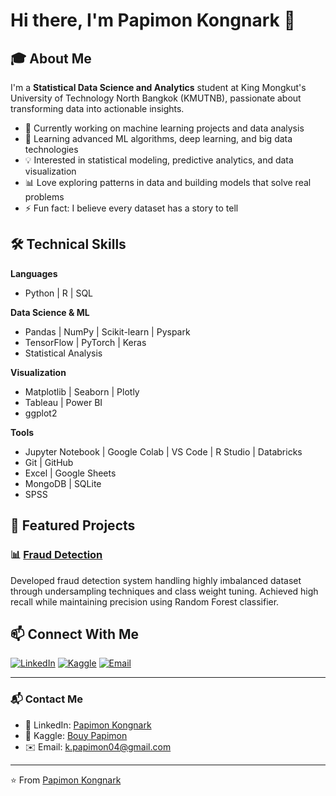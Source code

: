 # Hi there, I'm Papimon Kongnark 👋

## 🎓 About Me
I'm a **Statistical Data Science and Analytics** student at King Mongkut's University of Technology North Bangkok (KMUTNB), passionate about transforming data into actionable insights.

- 🔭 Currently working on machine learning projects and data analysis
- 🌱 Learning advanced ML algorithms, deep learning, and big data technologies
- 💡 Interested in statistical modeling, predictive analytics, and data visualization
- 📊 Love exploring patterns in data and building models that solve real problems
- ⚡ Fun fact: I believe every dataset has a story to tell

## 🛠️ Technical Skills

**Languages**
- Python | R | SQL

**Data Science & ML**
- Pandas | NumPy | Scikit-learn | Pyspark
- TensorFlow | PyTorch | Keras
- Statistical Analysis
  
**Visualization**
- Matplotlib | Seaborn | Plotly
- Tableau | Power BI
- ggplot2

**Tools**
- Jupyter Notebook | Google Colab | VS Code | R Studio | Databricks
- Git | GitHub
- Excel | Google Sheets
- MongoDB | SQLite
- SPSS


## 🚀 Featured Projects

### 📊 [Fraud Detection]([link-to-repo](https://github.com/Papimon-Ko/spark-fraud-detection))
Developed fraud detection system handling highly imbalanced dataset through undersampling techniques and class weight tuning. Achieved high recall while maintaining precision using Random Forest classifier.


## 📫 Connect With Me

[![LinkedIn](https://img.shields.io/badge/LinkedIn-0077B5?style=for-the-badge&logo=linkedin&logoColor=white)](https://www.linkedin.com/in/papimon-kongnark-72738126b)
[![Kaggle](https://img.shields.io/badge/Kaggle-20BEFF?style=for-the-badge&logo=kaggle&logoColor=white)](https://www.kaggle.com/bouypapimon)
[![Email](https://img.shields.io/badge/Email-D14836?style=for-the-badge&logo=gmail&logoColor=white)](mailto:k.papimon04@gmail.com)

---

### 📬 Contact Me
- 💼 LinkedIn: [Papimon Kongnark](https://www.linkedin.com/in/papimon-kongnark-72738126b)
- 🧠 Kaggle: [Bouy Papimon](https://www.kaggle.com/bouypapimon)
- ✉️ Email: [k.papimon04@gmail.com](mailto:k.papimon04@gmail.com)

---

⭐️ From [Papimon Kongnark](https://github.com/YOUR_USERNAME)
